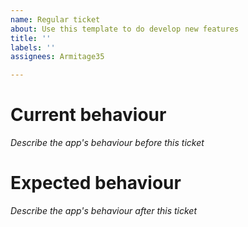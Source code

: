 ```yaml
---
name: Regular ticket
about: Use this template to do develop new features
title: ''
labels: ''
assignees: Armitage35

---
```


# Current behaviour
_Describe the app's behaviour before this ticket_

# Expected behaviour
_Describe the app's behaviour after this ticket_
